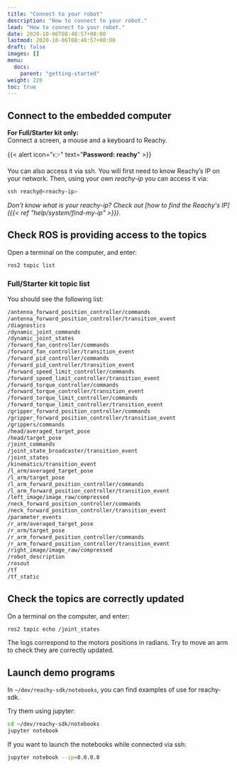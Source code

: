 ```yaml
---
title: "Connect to your robot"
description: "How to connect to your robot."
lead: "How to connect to your robot."
date: 2020-10-06T08:48:57+00:00
lastmod: 2020-10-06T08:48:57+00:00
draft: false
images: []
menu:
  docs:
    parent: "getting-started"
weight: 220
toc: true
---
```


## Connect to the embedded computer

**For Full/Starter kit only:**  
Connect a screen, a mouse and a keyboard to Reachy.

{{< alert icon="👉" text="<b>Password: reachy</b>" >}}


You can also access it via ssh. You will first need to know Reachy’s IP on your network.
Then, using your own *reachy-ip* you can access it via:
```bash
ssh reachy@<reachy-ip>
```

*Don't know what is your reachy-ip? Check out [how to find the Reachy's IP]({{< ref "help/system/find-my-ip" >}}).*  


## Check ROS is providing access to the topics
Open a terminal on the computer, and enter:
```bash
ros2 topic list
```

### Full/Starter kit topic list
You should see the following list:
```bash
/antenna_forward_position_controller/commands
/antenna_forward_position_controller/transition_event
/diagnostics
/dynamic_joint_commands
/dynamic_joint_states
/forward_fan_controller/commands
/forward_fan_controller/transition_event
/forward_pid_controller/commands
/forward_pid_controller/transition_event
/forward_speed_limit_controller/commands
/forward_speed_limit_controller/transition_event
/forward_torque_controller/commands
/forward_torque_controller/transition_event
/forward_torque_limit_controller/commands
/forward_torque_limit_controller/transition_event
/gripper_forward_position_controller/commands
/gripper_forward_position_controller/transition_event
/grippers/commands
/head/averaged_target_pose
/head/target_pose
/joint_commands
/joint_state_broadcaster/transition_event
/joint_states
/kinematics/transition_event
/l_arm/averaged_target_pose
/l_arm/target_pose
/l_arm_forward_position_controller/commands
/l_arm_forward_position_controller/transition_event
/left_image/image_raw/compressed
/neck_forward_position_controller/commands
/neck_forward_position_controller/transition_event
/parameter_events
/r_arm/averaged_target_pose
/r_arm/target_pose
/r_arm_forward_position_controller/commands
/r_arm_forward_position_controller/transition_event
/right_image/image_raw/compressed
/robot_description
/rosout
/tf
/tf_static
```


## Check the topics are correctly updated
On a terminal on the computer, and enter:
```bash
ros2 topic echo /joint_states
```

The logs correspond to the motors positions in radians.
Try to move an arm to check they are correctly updated.


## Launch demo programs
In `~/dev/reachy-sdk/notebooks`, you can find examples of use for reachy-sdk.

Try them using jupyter:
```bash
cd ~/dev/reachy-sdk/notebooks
jupyter notebook
```

If you want to launch the notebooks while connected via ssh:
```bash
jupyter notebook --ip=0.0.0.0
```
